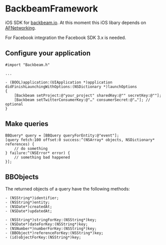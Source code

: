 BackbeamFramework
=================

iOS SDK for [backbeam.io](http://backbeam.io). At this moment this iOS libary depends on [AFNetworking](https://github.com/AFNetworking/AFNetworking).

For Facebook integration the Facebook SDK 3.x is needed.

Configure your application
--------------------------

    #import "Backbeam.h"
    
    ...
    
    - (BOOL)application:(UIApplication *)application didFinishLaunchingWithOptions:(NSDictionary *)launchOptions
    {
        [Backbeam setProject:@"your_project" sharedKey:@"" secretKey:@""];
        [Backbeam setTwitterConsumerKey:@"…" consumerSecret:@"…"]; // optional
    }
    
Make queries
------------

    BBQuery* query = [BBQuery queryForEntity:@"event"];
    [query fetch:100 offset:0 success:^(NSArray* objects, NSDictionary* references) {
        // do something
    } failure:^(NSError* error) {
        // something bad happened
    }];


BBObjects
---------

The returned objects of a query have the following methods:

    - (NSString*)identifier;
    - (NSString*)entity;
    - (NSDate*)createdAt;
    - (NSDate*)updatedAt;

    - (NSString*)stringForKey:(NSString*)key;
    - (NSDate*)dateForKey:(NSString*)key;
    - (NSNumber*)numberForKey:(NSString*)key;
    - (BBObject*)referenceForKey:(NSString*)key;
    - (id)objectForKey:(NSString*)key;

